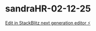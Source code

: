 # sandraHR-02-12-25

[Edit in StackBlitz next generation editor ⚡️](https://stackblitz.com/~/github.com/buzzbyjool/sandraHR-02-12-25)
